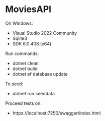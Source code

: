 # MoviesAPI

On Windows:

 - Visual Studio 2022 Community
 - Sqlite3
 - SDK 6.0.408 (x64)

Run commands:
 - dotnet clean
 - dotnet build
 - dotnet ef database update

To seed:
 - dotnet run seeddata
 
 
 Proceed tests on:
 - https://localhost:7250/swagger/index.html
